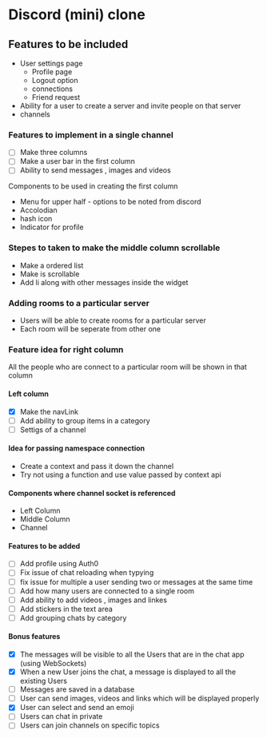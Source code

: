 # Discord (mini) clone

## Features to be included
- User settings page 
  - Profile page
  - Logout option
  - connections
  - Friend request 
- Ability for a user to create a server and invite people on that server
- channels
### Features to implement in a single channel
- [ ] Make three columns
- [ ] Make a user bar in the first column
- [ ] Ability to send messages , images and videos

Components to be used in creating the first column
- Menu for upper half - options to be noted from discord
- Accolodian
- hash icon
- Indicator for profile

### Stepes to taken to make the middle column scrollable
- Make a ordered list
- Make is scrollable
- Add li along with other messages inside the widget

### Adding rooms to a particular server
- Users will be able to create rooms for a particular server
- Each room will be seperate from other one

### Feature idea for right column
All the people who are connect to a particular room will be shown in that column

#### Left column
- [x] Make the navLink 
- [ ] Add ability to group items in a category
- [ ] Settigs of a channel

#### Idea for passing namespace connection 
- Create a context and pass it down the channel
- Try not using a function and use value passed by context api

#### Components where channel socket is referenced
- Left Column
- Middle Column
- Channel

#### Features to be added
- [ ] Add profile using Auth0 
- [ ] Fix issue of chat reloading when typying
- [ ] fix issue for multiple a user sending two or messages at the same time
- [ ] Add how many users are connected to a single room
- [ ] Add ability to add videos , images and linkes
- [ ] Add stickers in the text area
- [ ] Add grouping chats by category

#### Bonus features
- [x] The messages will be visible to all the Users that are in the chat app (using WebSockets)
- [x] When a new User joins the chat, a message is displayed to all the existing Users
- [ ] Messages are saved in a database
- [ ] User can send images, videos and links which will be displayed properly
- [x] User can select and send an emoji
- [ ] Users can chat in private
- [ ] Users can join channels on specific topics